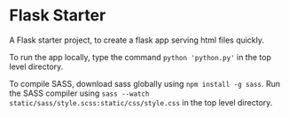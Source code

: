 # Flask Starter

A Flask starter project, to create a flask app serving html files quickly.

To run the app locally, type the command `python 'python.py'` in the top level directory.

To compile SASS, download sass globally using `npm install -g sass`. Run the SASS compiler using `sass --watch static/sass/style.scss:static/css/style.css` in the top level directory.
